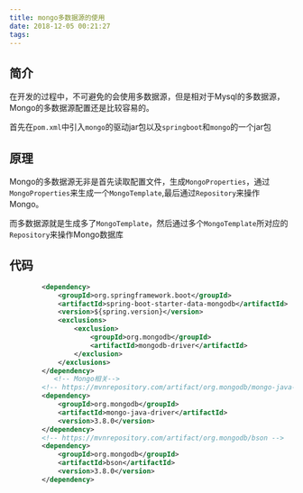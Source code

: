 ```yaml
---
title: mongo多数据源的使用
date: 2018-12-05 00:21:27
tags:
---
```

## 简介
在开发的过程中，不可避免的会使用多数据源，但是相对于Mysql的多数据源，Mongo的多数据源配置还是比较容易的。

首先在`pom.xml`中引入`mongo`的驱动jar包以及`springboot`和`mongo`的一个jar包

## 原理
Mongo的多数据源无非是首先读取配置文件，生成`MongoProperties`，通过`MongoProperties`来生成一个`MongoTemplate`,最后通过`Repository`来操作Mongo。


而多数据源就是生成多了`MongoTemplate`，然后通过多个`MongoTemplate`所对应的`Repository`来操作Mongo数据库


## 代码

```xml
        <dependency>
            <groupId>org.springframework.boot</groupId>
            <artifactId>spring-boot-starter-data-mongodb</artifactId>
            <version>${spring.version}</version>
            <exclusions>
                <exclusion>
                    <groupId>org.mongodb</groupId>
                    <artifactId>mongodb-driver</artifactId>
                </exclusion>
            </exclusions>
        </dependency>
           <!-- Mongo相关-->
        <!-- https://mvnrepository.com/artifact/org.mongodb/mongo-java-driver -->
        <dependency>
            <groupId>org.mongodb</groupId>
            <artifactId>mongo-java-driver</artifactId>
            <version>3.8.0</version>
        </dependency>
        <!-- https://mvnrepository.com/artifact/org.mongodb/bson -->
        <dependency>
            <groupId>org.mongodb</groupId>
            <artifactId>bson</artifactId>
            <version>3.8.0</version>
        </dependency>
```